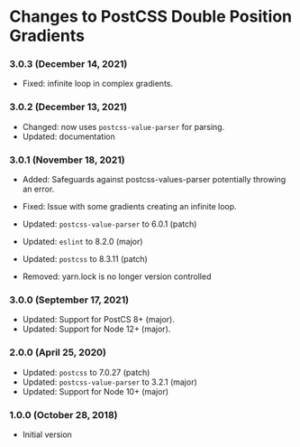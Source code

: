 # Changes to PostCSS Double Position Gradients

### 3.0.3 (December 14, 2021)

- Fixed: infinite loop in complex gradients.

### 3.0.2 (December 13, 2021)

- Changed: now uses `postcss-value-parser` for parsing.
- Updated: documentation

### 3.0.1 (November 18, 2021)

- Added: Safeguards against postcss-values-parser potentially throwing an error.

- Fixed: Issue with some gradients creating an infinite loop.

- Updated: `postcss-value-parser` to 6.0.1 (patch)
- Updated: `eslint` to 8.2.0 (major)
- Updated: `postcss` to 8.3.11 (patch)

- Removed: yarn.lock is no longer version controlled

### 3.0.0 (September 17, 2021)

- Updated: Support for PostCS 8+ (major).
- Updated: Support for Node 12+ (major).

### 2.0.0 (April 25, 2020)

- Updated: `postcss` to 7.0.27 (patch)
- Updated: `postcss-value-parser` to 3.2.1 (major)
- Updated: Support for Node 10+ (major)

### 1.0.0 (October 28, 2018)

- Initial version
